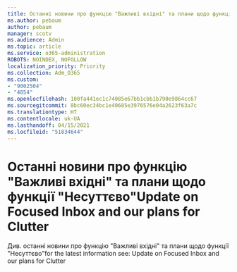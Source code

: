 ```yaml
---
title: Останні новини про функцію "Важливі вхідні" та плани щодо функції "Несуттєво"
ms.author: pebaum
author: pebaum
manager: scotv
ms.audience: Admin
ms.topic: article
ms.service: o365-administration
ROBOTS: NOINDEX, NOFOLLOW
localization_priority: Priority
ms.collection: Adm_O365
ms.custom:
- "9002504"
- "4854"
ms.openlocfilehash: 100fa441ec1c74085e67bb1cbb1b790e9864cc67
ms.sourcegitcommit: 8bc60ec34bc1e40685e3976576e04a2623f63a7c
ms.translationtype: HT
ms.contentlocale: uk-UA
ms.lasthandoff: 04/15/2021
ms.locfileid: "51834644"
---
```

# <a name="update-on-focused-inbox-and-our-plans-for-clutter"></a><span data-ttu-id="5b2d8-102">Останні новини про функцію "Важливі вхідні" та плани щодо функції "Несуттєво"</span><span class="sxs-lookup"><span data-stu-id="5b2d8-102">Update on Focused Inbox and our plans for Clutter</span></span>

<span data-ttu-id="5b2d8-103">Див. останні новини про функцію "Важливі вхідні" та плани щодо функції "Несуттєво"</span><span class="sxs-lookup"><span data-stu-id="5b2d8-103">for the latest information see: Update on Focused Inbox and our plans for Clutter</span></span>
